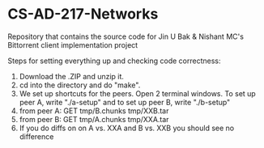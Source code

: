 CS-AD-217-Networks
==================

Repository that contains the source code for Jin U Bak &amp; Nishant MC's Bittorrent client implementation project

Steps for setting everything up and checking code correctness:

1) Download the .ZIP and unzip it.
2) cd into the directory and do "make".
3) We set up shortcuts for the peers. Open 2 terminal windows. To set
up peer A, write "./a-setup" and to set up peer B, write "./b-setup"
4) from peer A: GET tmp/B.chunks tmp/XXB.tar
5) from peer B: GET tmp/A.chunks tmp/XXA.tar
6) If you do diffs on on A vs. XXA and B vs. XXB you should see no difference
